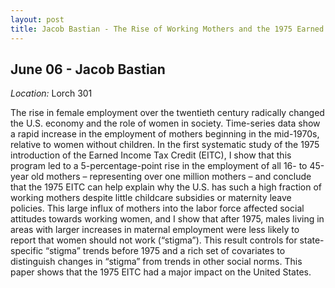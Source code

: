 ```yaml
---
layout: post
title: Jacob Bastian - The Rise of Working Mothers and the 1975 Earned Income Tax Credit (June 06)
---
```

## June 06 - Jacob Bastian

*Location:* Lorch 301

The rise in female employment over the twentieth century radically changed the U.S. economy and the role of women in society. Time-series data show a rapid increase in the employment of mothers beginning in the mid-1970s, relative to women without children. In the first systematic study of the 1975 introduction of the Earned Income Tax Credit (EITC), I show that this program led to a 5-percentage-point rise in the employment of all 16- to 45-year old mothers – representing over one million mothers – and conclude that the 1975 EITC can help explain why the U.S. has such a high fraction of working mothers despite little childcare subsidies or maternity leave policies. This large influx of mothers into the labor force affected social attitudes towards working women, and I show that after 1975, males living in areas with larger increases in maternal employment were less likely to report that women should not work (“stigma”). This result controls for state-specific “stigma” trends before 1975 and a rich set of covariates to distinguish changes in “stigma” from trends in other social norms. This paper shows that the 1975 EITC had a major impact on the United States.


